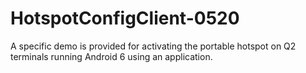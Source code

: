 # HotspotConfigClient-0520

A specific demo is provided for activating the portable hotspot on Q2 terminals running Android 6
using an application.
